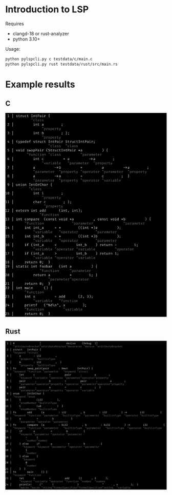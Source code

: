 # Introduction to LSP
Requires
* clangd-18 or rust-analyzer
* python 3.10+

Usage:
```
python pylspcli.py c testdata/c/main.c
python pylspcli.py rust testdata/rust/src/main.rs
```

# Example results
## C
![c](./assets/c.png)
## Rust
![rust](./assets/rust.png)
